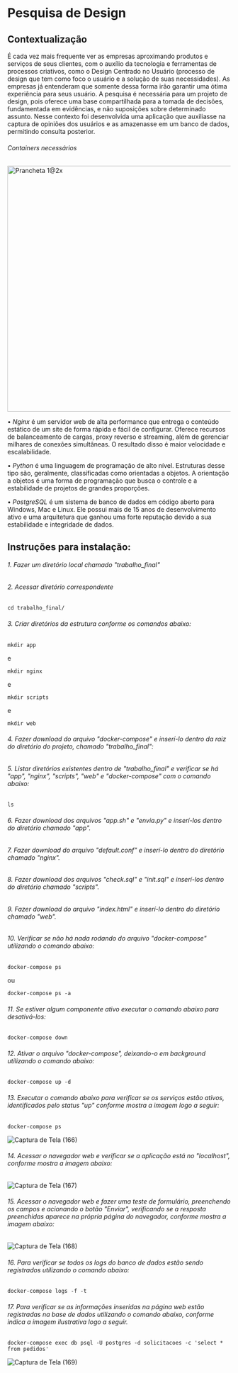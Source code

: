# Pesquisa de Design

## Contextualização

É cada vez mais frequente ver as empresas aproximando produtos e serviços de seus clientes, com o auxílio da tecnologia e ferramentas de processos criativos, como o Design Centrado no Usuário (processo de design que tem como foco o usuário e a solução de suas necessidades). As empresas já entenderam que somente dessa forma irão garantir uma ótima experiência para seus usuário. A pesquisa é necessária para um projeto de design, pois oferece uma base compartilhada para a tomada de decisões, fundamentada em evidências, e não suposições sobre determinado assunto. Nesse contexto foi desenvolvida uma aplicação que auxiliasse na captura de opiniões dos usuários e as amazenasse em um banco de dados, permitindo consulta posterior.

###### Containers necessários

<img width="555" alt="Prancheta 1@2x" src="https://user-images.githubusercontent.com/65691783/85179814-3d16ec00-b258-11ea-9ce5-601629770efb.png">

• *Nginx* é um servidor web de alta performance que entrega o conteúdo estático de um site de forma rápida e fácil de configurar. Oferece recursos de balanceamento de cargas, proxy reverso e streaming, além de gerenciar milhares de conexões simultâneas. O resultado disso é maior velocidade e escalabilidade.

• *Python* é uma linguagem de programação de alto nível. Estruturas desse tipo são, geralmente, classificadas como orientadas a objetos. A orientação a objetos é uma forma de programação que busca o controle e a estabilidade de projetos de grandes proporções.

• *PostgreSQL* é um sistema de banco de dados em código aberto para Windows, Mac e Linux. Ele possui mais de 15 anos de desenvolvimento ativo e uma arquitetura que ganhou uma forte reputação devido a sua estabilidade e integridade de dados.

## Instruções para instalação:

###### 1. Fazer um diretório local chamado *"trabalho_final"*

###### 2. Acessar diretório correspondente
```
cd trabalho_final/
```

###### 3. Criar diretórios da estrutura conforme os comandos abaixo:
```
mkdir app
```
e
```
mkdir nginx
```
e
```
mkdir scripts
```
e
```
mkdir web
```

###### 4. Fazer download do arquivo *"docker-compose"* e inserí-lo dentro da raiz do diretório do projeto, chamado *"trabalho_final"*:


###### 5. Listar diretórios existentes dentro de *"trabalho_final"* e verificar se há "app", "nginx", "scripts", "web" e "docker-compose" com o comando abaixo:
```
ls
```

###### 6. Fazer download dos arquivos *"app.sh"* e *"envia.py"* e inserí-los dentro do diretório chamado *"app"*.

###### 7. Fazer download do arquivo *"default.conf"* e inserí-lo dentro do diretório chamado *"nginx"*.

###### 8. Fazer download dos arquivos *"check.sql"* e *"init.sql"* e inserí-los dentro do diretório chamado *"scripts"*.

###### 9. Fazer download do arquivo *"index.html"* e inserí-lo dentro do diretório chamado *"web"*.

###### 10. Verificar se não há nada rodando do arquivo *"docker-compose"* utilizando o comando abaixo:
```
docker-compose ps 
```
ou
```
docker-compose ps -a
```

###### 11. Se estiver algum componente ativo executar o comando abaixo para desativá-los:
```
docker-compose down
```

###### 12. Ativar o arquivo *"docker-compose"*, deixando-o em background utilizando o comando abaixo:
```
docker-compose up -d
```

###### 13. Executar o comando abaixo para verificar se os serviços estão ativos, identificados pelo status "up" conforme mostra a imagem logo a seguir:
```
docker-compose ps
```
![Captura de Tela (166)](https://user-images.githubusercontent.com/65691783/85180420-d561a080-b259-11ea-97b6-d696ae6c9780.png)

###### 14. Acessar o navegador web e verificar se a aplicação está no *"localhost"*, conforme mostra a imagem abaixo:

![Captura de Tela (167)](https://user-images.githubusercontent.com/65691783/85180617-3f7a4580-b25a-11ea-9ee9-9e78a1ff4442.png)

###### 15. Acessar o navegador web e fazer uma teste de formulário, preenchendo os campos e acionando o botão *"Enviar"*, verificando se a resposta preenchidas aparece na própria página do navegador, conforme mostra a imagem abaixo:

![Captura de Tela (168)](https://user-images.githubusercontent.com/65691783/85180793-b7e10680-b25a-11ea-8e6c-935eb8884926.png)

###### 16. Para verificar se todos os logs do banco de dados estão sendo registrados utilizando o comando abaixo:
```
docker-compose logs -f -t
```

###### 17. Para verificar se as informações inseridas na página web estão registradas na base de dados utilizando o comando abaixo, conforme indica a imagem ilustrativa logo a seguir.
```
docker-compose exec db psql -U postgres -d solicitacoes -c 'select * from pedidos'
```
![Captura de Tela (169)](https://user-images.githubusercontent.com/65691783/85181133-92083180-b25b-11ea-8430-e75bf42803b0.png)
